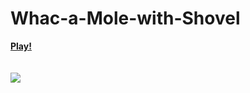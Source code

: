 # Whac-a-Mole-with-Shovel
<b>[Play!](https://philipburesh.github.io/Whac-a-Mole-with-Shovel/)</b><br>
<br>
<br>
![](https://media.tenor.com/Fo8RNat9bMIAAAAC/cute-adorable.gif)

